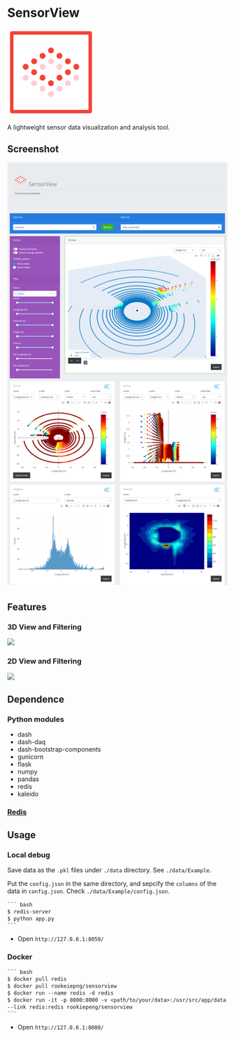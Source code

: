 # SensorView

<img src="./assets/sensorview_logo.svg" alt="logo" width="200"/>

A lightweight sensor data visualization and analysis tool.

## Screenshot

![](./assets/screenshot.png)

## Features

### 3D View and Filtering

![](./assets/3d.gif)

### 2D View and Filtering

![](./assets/2d.gif)


## Dependence

### Python modules

- dash
- dash-daq
- dash-bootstrap-components
- gunicorn
- flask
- numpy
- pandas
- redis
- kaleido

### [Redis](https://redis.io/)

## Usage

### Local debug

Save data as the `.pkl` files under `./data` directory. See `./data/Example`.

Put the `config.json` in the same directory, and sepcify the `columns` of the data in `config.json`. Check `./data/Example/config.json`.

    ``` bash
    $ redis-server
    $ python app.py
    ```

- Open `http://127.0.0.1:8050/`

### Docker

    ``` bash
    $ docker pull redis
    $ docker pull rookeiepng/sensorview
    $ docker run --name redis -d redis
    $ docker run -it -p 8000:8000 -v <path/to/your/data>:/usr/src/app/data --link redis:redis rookiepeng/sensorview
    ```

- Open `http://127.0.0.1:8000/`